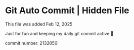 # Git Auto Commit | Hidden File

This file was added Feb 12, 2025

Just for fun and keeping my daily git commit active 🤪

commit number: 2132050
